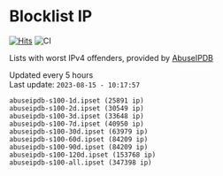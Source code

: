# Blocklist IP

[![Hits](https://hits.seeyoufarm.com/api/count/incr/badge.svg?url=https%3A%2F%2Fgithub.com%2Fborestad%2Fblocklist-ip%2F&count_bg=%2379C83D&title_bg=%23555555&icon=&icon_color=%23E7E7E7&title=hits&edge_flat=false)](https://hits.seeyoufarm.com)  ![CI](https://img.shields.io/github/workflow/status/borestad/blocklist-ip/CI?style=flat-square)

Lists with worst IPv4 offenders, provided by [AbuseIPDB](https://www.abuseipdb.com/)

<!-- FOOTER-PLACEHOLDER -->
Updated every 5 hours<br>
Last update: `2023-08-15 - 10:17:57`
```
abuseipdb-s100-1d.ipset (25891 ip)
abuseipdb-s100-2d.ipset (30549 ip)
abuseipdb-s100-3d.ipset (33648 ip)
abuseipdb-s100-7d.ipset (40950 ip)
abuseipdb-s100-30d.ipset (63979 ip)
abuseipdb-s100-60d.ipset (84209 ip)
abuseipdb-s100-90d.ipset (84209 ip)
abuseipdb-s100-120d.ipset (153768 ip)
abuseipdb-s100-all.ipset (347398 ip)
```
